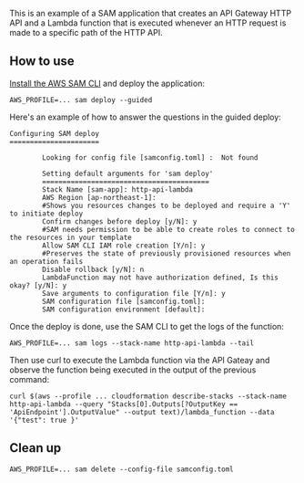 This is an example of a SAM application that creates an API Gateway HTTP API and a Lambda function that is executed whenever an HTTP request is made to a specific path of the HTTP API.

## How to use
[Install the AWS SAM CLI](https://docs.aws.amazon.com/serverless-application-model/latest/developerguide/install-sam-cli.html) and deploy the application:
```
AWS_PROFILE=... sam deploy --guided
```
Here's an example of how to answer the questions in the guided deploy:
```
Configuring SAM deploy
======================

        Looking for config file [samconfig.toml] :  Not found

        Setting default arguments for 'sam deploy'
        =========================================
        Stack Name [sam-app]: http-api-lambda
        AWS Region [ap-northeast-1]:
        #Shows you resources changes to be deployed and require a 'Y' to initiate deploy
        Confirm changes before deploy [y/N]: y
        #SAM needs permission to be able to create roles to connect to the resources in your template
        Allow SAM CLI IAM role creation [Y/n]: y
        #Preserves the state of previously provisioned resources when an operation fails
        Disable rollback [y/N]: n
        LambdaFunction may not have authorization defined, Is this okay? [y/N]: y
        Save arguments to configuration file [Y/n]: y
        SAM configuration file [samconfig.toml]:
        SAM configuration environment [default]:
```
Once the deploy is done, use the SAM CLI to get the logs of the function:
```
AWS_PROFILE=... sam logs --stack-name http-api-lambda --tail
```
Then use curl to execute the Lambda function via the API Gateay and observe the function being executed in the output of the previous command:
```
curl $(aws --profile ... cloudformation describe-stacks --stack-name http-api-lambda --query "Stacks[0].Outputs[?OutputKey == 'ApiEndpoint'].OutputValue" --output text)/lambda_function --data '{"test": true }'
```

## Clean up
```
AWS_PROFILE=... sam delete --config-file samconfig.toml
```
